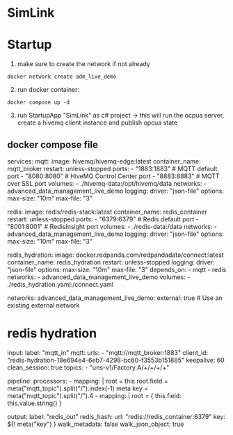 # SimLink

# Startup

1) make sure to create the network if not already
```
docker network create adm_live_demo
```
2) run docker container:
```
docker compose up -d
```
3) run StartupApp "SimLink" as c# project
  -> this will run the ocpua server, create a hivemq client instance and publish opcua state

## docker compose file

services:
  mqtt:
    image: hivemq/hivemq-edge:latest
    container_name: mqtt_broker
    restart: unless-stopped
    ports:
      - "1883:1883"  # MQTT default port
      - "8080:8080"  # HiveMQ Control Center port
      - "8883:8883"  # MQTT over SSL port
    volumes:
      - ./hivemq-data:/opt/hivemq/data
    networks:
      - advanced_data_management_live_demo
    logging:
      driver: "json-file"
      options:
        max-size: "10m"
        max-file: "3"

  redis:
    image: redis/redis-stack:latest
    container_name: redis_container
    restart: unless-stopped
    ports:
      - "6379:6379"  # Redis default port
      - "8001:8001"  # RedisInsight port
    volumes:
      - ./redis-data:/data
    networks:
      - advanced_data_management_live_demo
    logging:
      driver: "json-file"
      options:
        max-size: "10m"
        max-file: "3"

  redis_hydration:
    image: docker.redpanda.com/redpandadata/connect:latest
    container_name: redis_hydration
    restart: unless-stopped
    logging:
      driver: "json-file"
      options:
        max-size: "10m"
        max-file: "3"
    depends_on:
      - mqtt
      - redis
    networks:
      - advanced_data_management_live_demo
    volumes:
      - ./redis_hydration.yaml:/connect.yaml

networks:
  advanced_data_management_live_demo:
    external: true # Use an existing external network


# redis hydration

input:
  label: "mqtt_in"
  mqtt:
    urls:
      - "mqtt://mqtt_broker:1883"
    client_id: "redis-hydration-18e694e4-6eb7-4298-bc60-f3553b151885"
    keepalive: 60
    clean_session: true
    topics:
      - "uns-v1/Factory A/+/+/+/+"

pipeline:
  processors:
    - mapping: |
        root = this
        root.field = meta("mqtt_topic").split("/").index(-1)
        meta key = meta("mqtt_topic").split("/").4
    - mapping: |
        root = { this.field: this.value.string() }

output:
  label: "redis_out"
  redis_hash:
    url: "redis://redis_container:6379"
    key: ${! meta("key") }
    walk_metadata: false
    walk_json_object: true